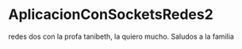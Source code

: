 # AplicacionConSocketsRedes2
redes dos con la profa tanibeth, la quiero mucho. Saludos a la familia
